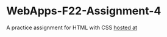 # WebApps-F22-Assignment-4
A practice assignment for HTML with CSS
[hosted at](https://44-563-web-apps-f22.github.io/44563-webapps-assignment-4-jyoshtnadevineni/opera.html)
